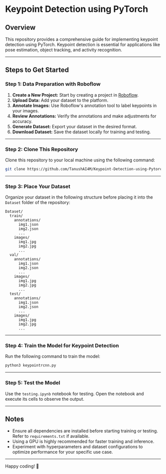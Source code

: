 # Keypoint Detection using PyTorch

## Overview
This repository provides a comprehensive guide for implementing keypoint detection using PyTorch. Keypoint detection is essential for applications like pose estimation, object tracking, and activity recognition.

---

## Steps to Get Started

### Step 1: Data Preparation with Roboflow
1. **Create a New Project:** Start by creating a project in [Roboflow](https://roboflow.com/).
2. **Upload Data:** Add your dataset to the platform.
3. **Annotate Images:** Use Roboflow's annotation tool to label keypoints in your images.
4. **Review Annotations:** Verify the annotations and make adjustments for accuracy.
5. **Generate Dataset:** Export your dataset in the desired format.
6. **Download Dataset:** Save the dataset locally for training and testing.

---

### Step 2: Clone This Repository
Clone this repository to your local machine using the following command:
```bash
git clone https://github.com/TanushAI4M/Keypoint-Detection-using-Pytorch.git
```

---

### Step 3: Place Your Dataset
Organize your dataset in the following structure before placing it into the `Dataset` folder of the repository:

```
Dataset/
  train/
    annotations/
      img1.json
      img2.json
      ...
    images/
      img1.jpg
      img2.jpg
      ...
  val/
    annotations/
      img1.json
      img2.json
      ...
    images/
      img1.jpg
      img2.jpg
      ...
  test/
    annotations/
      img1.json
      img2.json
      ...
    images/
      img1.jpg
      img2.jpg
      ...
```

---

### Step 4: Train the Model for Keypoint Detection
Run the following command to train the model:
```bash
python3 keypointrcnn.py
```

---

### Step 5: Test the Model
Use the `testing.ipynb` notebook for testing. Open the notebook and execute its cells to observe the output.

---

## Notes
- Ensure all dependencies are installed before starting training or testing. Refer to `requirements.txt` if available.
- Using a GPU is highly recommended for faster training and inference.
- Experiment with hyperparameters and dataset configurations to optimize performance for your specific use case.

---

Happy coding! 🚀
